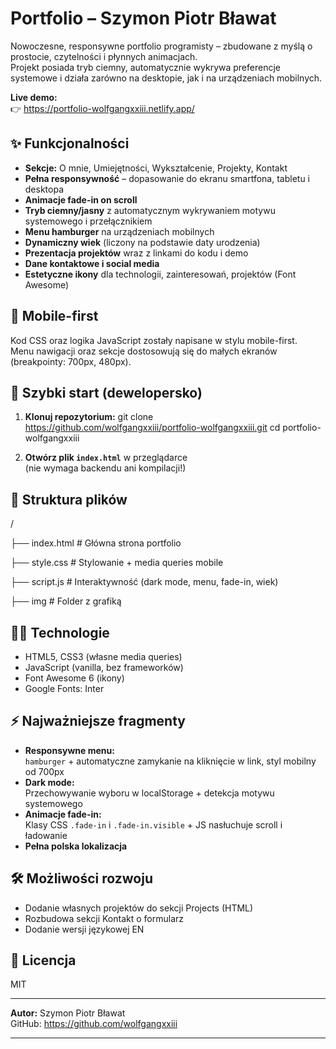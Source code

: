 
# Portfolio – Szymon Piotr Bławat


Nowoczesne, responsywne portfolio programisty – zbudowane z myślą o prostocie, czytelności i płynnych animacjach.  
Projekt posiada tryb ciemny, automatycznie wykrywa preferencje systemowe i działa zarówno na desktopie, jak i na urządzeniach mobilnych.

**Live demo:**  
👉 https://portfolio-wolfgangxxiii.netlify.app/

## ✨ Funkcjonalności

- **Sekcje:** O mnie, Umiejętności, Wykształcenie, Projekty, Kontakt
- **Pełna responsywność** – dopasowanie do ekranu smartfona, tabletu i desktopa
- **Animacje fade-in on scroll**  
- **Tryb ciemny/jasny** z automatycznym wykrywaniem motywu systemowego i przełącznikiem
- **Menu hamburger** na urządzeniach mobilnych
- **Dynamiczny wiek** (liczony na podstawie daty urodzenia)
- **Prezentacja projektów** wraz z linkami do kodu i demo
- **Dane kontaktowe i social media**
- **Estetyczne ikony** dla technologii, zainteresowań, projektów (Font Awesome)

## 📱 Mobile-first

Kod CSS oraz logika JavaScript zostały napisane w stylu mobile-first.  
Menu nawigacji oraz sekcje dostosowują się do małych ekranów (breakpointy: 700px, 480px).

## 🚀 Szybki start (dewelopersko)

1. **Klonuj repozytorium:**
   git clone https://github.com/wolfgangxxiii/portfolio-wolfgangxxiii.git
   cd portfolio-wolfgangxxiii

2. **Otwórz plik `index.html`** w przeglądarce  
   (nie wymaga backendu ani kompilacji!)

## 📂 Struktura plików

/

├── index.html     # Główna strona portfolio

├── style.css      # Stylowanie + media queries mobile

├── script.js      # Interaktywność (dark mode, menu, fade-in, wiek)

├── img            # Folder z grafiką 

## 🧑‍💻 Technologie

- HTML5, CSS3 (własne media queries)
- JavaScript (vanilla, bez frameworków)
- Font Awesome 6 (ikony)
- Google Fonts: Inter

## ⚡ Najważniejsze fragmenty

- **Responsywne menu:**  
  `hamburger` + automatyczne zamykanie na kliknięcie w link, styl mobilny od 700px
- **Dark mode:**  
  Przechowywanie wyboru w localStorage + detekcja motywu systemowego
- **Animacje fade-in:**  
  Klasy CSS `.fade-in` i `.fade-in.visible` + JS nasłuchuje scroll i ładowanie
- **Pełna polska lokalizacja**

## 🛠️ Możliwości rozwoju

- Dodanie własnych projektów do sekcji Projects (HTML)
- Rozbudowa sekcji Kontakt o formularz
- Dodanie wersji językowej EN

## 📝 Licencja

MIT

---

**Autor:** Szymon Piotr Bławat  
GitHub: https://github.com/wolfgangxxiii

---
